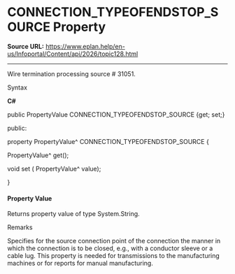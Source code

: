 # CONNECTION_TYPEOFENDSTOP_SOURCE Property

**Source URL:** https://www.eplan.help/en-us/Infoportal/Content/api/2026/topic128.html

---

Wire termination processing source # 31051.

Syntax

**C#**



public PropertyValue CONNECTION_TYPEOFENDSTOP_SOURCE {get; set;}

public:

property PropertyValue^ CONNECTION_TYPEOFENDSTOP_SOURCE {

   PropertyValue^ get();

   void set (    PropertyValue^ value);

}


#### Property Value

Returns property value of type System.String.

Remarks

Specifies for the source connection point of the connection the manner in which the connection is to be closed, e.g., with a conductor sleeve or a cable lug. This property is needed for transmissions to the manufacturing machines or for reports for manual manufacturing.
